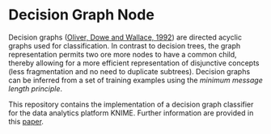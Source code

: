 # Decision Graph Node

Decision graphs ([Oliver, Dowe and Wallace, 1992](http://citeseerx.ist.psu.edu/viewdoc/download?doi=10.1.1.52.1476&rep=rep1&type=pdf)) are directed acyclic graphs used for classification. In contrast to decision trees, the graph representation permits two ore more nodes to have a common child, thereby allowing for a more efficient representation of disjunctive concepts (less fragmentation and no need to duplicate subtrees). Decision graphs can be inferred from a set of training examples using the *minimum message length principle*.

This repository contains the implementation of a decision graph classifier for the data analytics platform KNIME. Further information are provided in this [paper](DecisionGraphs.pdf).
